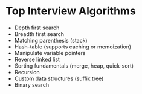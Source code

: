 # Top Interview Algorithms

- Depth first search
- Breadth first search
- Matching parenthesis (stack)
- Hash-table (supports caching or memoization)
- Manipulate variable pointers
- Reverse linked list
- Sorting fundamentals (merge, heap, quick-sort)
- Recursion
- Custom data structures (suffix tree)
- Binary search

## 